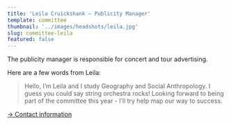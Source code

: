```yaml
---
title: 'Leila Cruickshank – Publicity Manager'
template: committee
thumbnail: '../images/headshots/leila.jpg'
slug: committee-leila
featured: false
---
```


The publicity manager is responsible for concert and tour advertising.

Here are a few words from Leila:

> Hello, I’m Leila and I study Geography and Social Anthropology. I guess you could say string orchestra rocks! Looking forward to being part of the committee this year - I’ll try help map our way to success.

[→ Contact information](/contact/)